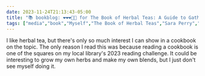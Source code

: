 ```yaml
---
date: 2023-11-24T21:13:43-05:00
title: "📚 bookblog: ❤️❤️❤️🖤🖤 for The Book of Herbal Teas: A Guide to Gathering, Brewing, and Drinking, by Sara Perry"
tags: ["media","book","Myself","The Book of Herbal Teas","Sara Perry","tea","herbal tea"]
---
```


I like herbal tea, but there's only so much interest I can show in a cookbook on the topic. The only reason I read this was because reading a cookbook is one of the squares on my local library's 2023 reading challenge. It could be interesting to grow my own herbs and make my own blends, but I just don't see myself doing it.